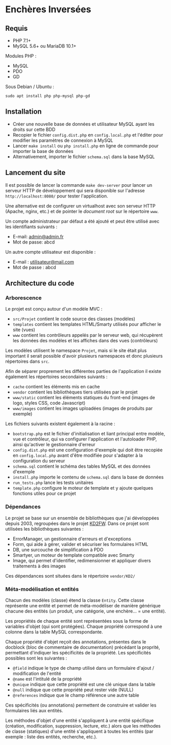 # Enchères Inversées

## Requis

* PHP 7.1+
* MySQL 5.6+ ou MariaDB 10.1+

Modules PHP :

* MySQL
* PDO
* GD

Sous Debian / Ubuntu :

	sudo apt install php php-mysql php-gd

## Installation

* Créer une nouvelle base de données et utilisateur MySQL ayant les droits sur cette BDD
* Recopier le fichier `config.dist.php` en `config.local.php` et l'éditer pour modifier les paramètres de connexion à MySQL
* Lancer `make install` ou `php install.php` en ligne de commande pour importer la base de données
* Alternativement, importer le fichier `schema.sql` dans la base MySQL

## Lancement du site

Il est possible de lancer la commande `make dev-server` pour lancer un serveur HTTP de développement qui sera disponible sur l'adresse `http://localhost:8080/` pour tester l'application.

Une alternative est de configurer un virtualhost avec son serveur HTTP (Apache, nginx, etc.) et de pointer le *document root* sur le répertoire `www`.

Un compte administrateur par défaut a été ajouté et peut être utilisé avec les identifiants suivants :

* E-mail: admin@admin.fr
* Mot de passe: abcd

Un autre compte utilisateur est disponible :

* E-mail : utilisateur@mail.com
* Mot de passe : abcd

## Architecture du code

### Arborescence

Le projet est conçu autour d'un modèle MVC :

* `src/Projet` contient le code source des classes (modèles)
* `templates` contient les templates HTML/Smarty utilisés pour afficher le site (vues)
* `www` contient les contrôleurs appelés par le serveur web, qui récupèrent les données des modèles et les affiches dans des vues (contrôleurs)

Les modèles utilisent le namespace `Projet`, mais si le site était plus important il serait possible d'avoir plusieurs namespaces et donc plusieurs répertoires dans `src`.

Afin de séparer proprement les différentes parties de l'application il existe également les répertoires secondaires suivants :

* `cache` contient les éléments mis en cache
* `vendor` contient les bibliothèques tiers utilisées par le projet
* `www/static` contient les éléments statiques du front-end (images de logo, styles CSS, code Javascript)
* `www/images` contient les images uploadées (images de produits par exemple)

Les fichiers suivants existent également à la racine :

* `bootstrap.php` est le fichier d'initialisation et liant principal entre modèle, vue et contrôleur, qui va configurer l'application et l'autoloader PHP, ainsi qu'activer le gestionnaire d'erreur
* `config.dist.php` est une configuration d'exemple qui doit être recopiée en `config.local.php` avant d'être modifiée pour s'adapter à la configuration du serveur
* `schema.sql` contient le schéma des tables MySQL et des données d'exemple
* `install.php` importe le contenu de `schema.sql` dans la base de données
* `run_tests.php` lance les tests unitaires
* `template.php` configure le moteur de template et y ajoute quelques fonctions utiles pour ce projet

### Dépendances

Le projet se base sur un ensemble de bibliothèques que j'ai développées depuis 2003, regroupées dans le projet [KD2FW](https://fossil.kd2.org/kd2fw/wiki?name=about). Dans ce projet sont utilisées les bibliothèques suivantes :

* ErrorManager, un gestionnaire d'erreurs et d'exceptions
* Form, qui aide à gérer, valider et sécuriser les formulaires HTML
* DB, une surcouche de simplification à PDO
* Smartyer, un moteur de template compatible avec Smarty
* Image, qui permet d'identifier, redimensionner et appliquer divers traitements à des images

Ces dépendances sont situées dans le répertoire `vendor/KD2/`

### Méta-modélisation et entités

Chacun des modèles (classe) étend la classe `Entity`. Cette classe représente une entité et permet de méta-modéliser de manière générique chacune des entités (un produit, une catégorie, une enchère… = une entité).

Les propriétés de chaque entité sont représentées sous la forme de variables d'objet (qui sont protégées). Chaque propriété correspond à une colonne dans la table MySQL correspondante.

Chaque propriété d'objet reçoit des annotations, présentes dans le docblock (bloc de commentaire de documentation) précédant la proprité, permettant d'indiquer les spécificités de la propriété. Les spécificités possibles sont les suivantes :

* `@field` indique le type de champ utilisé dans un formulaire d'ajout / modification de l'entité
* `@name` est l'intitulé de la propriété
* `@unique` indique que cette propriété est une clé unique dans la table
* `@null` indique que cette propriété peut rester vide (NULL)
* `@references` indique que le champ référence une autre table

Ces spécificités (ou annotations) permettent de construire et valider les formulaires liés aux entités.

Les méthodes d'objet d'une entité s'appliquent à une entité spécifique (création, modification, suppression, lecture, etc.) alors que les méthodes de classe (statiques) d'une entité s'appliquent à toutes les entités (par exemple : liste des entités, recherche, etc.).
